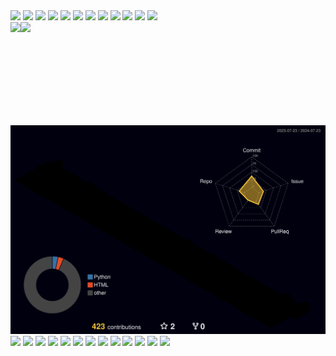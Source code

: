 <div>
<img src="https://img.shields.io/badge/Python-blue?logo=python&logoColor=white" />
<img src="https://img.shields.io/badge/Node.js-339933?logo=node.js&logoColor=white" />
<img src="https://img.shields.io/badge/React-61DAFB?logo=react&logoColor=black" />
<img src="https://img.shields.io/badge/Vue.js-4FC08D?logo=vue.js&logoColor=white" />
<img src="https://img.shields.io/badge/Docker-2496ED?logo=docker&logoColor=white" />
<img src="https://img.shields.io/badge/MySQL-4479A1?logo=mysql&logoColor=white" />
<img src="https://img.shields.io/badge/Linux-FCC624?logo=linux&logoColor=black" />
<img src="https://img.shields.io/badge/OpenAI-412991?logo=openai&logoColor=white" />
<img src="https://img.shields.io/badge/Cloudflare-F48120?logo=cloudflare&logoColor=white" />
<img src="https://img.shields.io/badge/WordPress-21759B?logo=wordpress&logoColor=white" />
<img src="https://img.shields.io/badge/Nginx-009639?logo=nginx&logoColor=white" />
<img src="https://img.shields.io/badge/PHP-777BB4?logo=php&logoColor=white" />
</div>
<div>
  <img height="165" align="left" src="https://github-profile-trophy.vercel.app/?username=a19901201&theme=matrix&row=2&column=5" />
  <img height="165" src="https://github-readme-stats.vercel.app/api?username=a19901201&show_icons=true&theme=merko&rank_icon=github" />
</div>
<div>
<img src="./profile-3d-contrib/profile-night-rainbow.svg" />
</div>
<div>
<img src="https://img.shields.io/badge/JavaScript-yellow?logo=javascript&logoColor=white" />
<img src="https://img.shields.io/badge/TypeScript-3178C6?logo=typescript&logoColor=white" />
<img src="https://img.shields.io/badge/HTML5-5E5E5E?logo=html5&logoColor=E34F26" />
<img src="https://img.shields.io/badge/CSS3-3E8EDE?logo=css3&logoColor=white" />
<img src="https://img.shields.io/badge/Git-F05032?logo=git&logoColor=white" />
<img src="https://img.shields.io/badge/OpenVPN-EA7E20?logo=openvpn&logoColor=white" />
<img src="https://img.shields.io/badge/LINE-00C300?logo=line&logoColor=white" />
<img src="https://img.shields.io/badge/Telegram-26A5E4?logo=telegram&logoColor=white" />
<img src="https://img.shields.io/badge/Apache-D22128?logo=apache&logoColor=white" />
<img src="https://img.shields.io/badge/Swagger-85EA2D?logo=swagger&logoColor=white" />
<img src="https://img.shields.io/badge/Postman-FF6C37?logo=postman&logoColor=white" />
<img src="https://img.shields.io/badge/PostgreSQL-336791?logo=postgresql&logoColor=white" />
<img src="https://img.shields.io/badge/Redis-DC382D?logo=redis&logoColor=white" />
</div>

